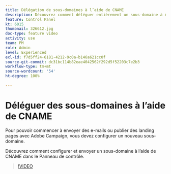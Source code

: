```yaml
---
title: Délégation de sous-domaines à l’aide de CNAME
description: Découvrez comment déléguer entièrement un sous-domaine à Adobe Campaign.
feature: Control Panel
kt: 6015
thumbnail: 326612.jpg
doc-type: feature video
activity: use
team: PM
role: Admin
level: Experienced
exl-id: f7d5ff24-6181-4212-9c0a-b146a621cc0f
source-git-commit: dc31bc114b82eae4042562f292d5f52203c7e2b3
workflow-type: tm+mt
source-wordcount: '54'
ht-degree: 100%

---
```


# Déléguer des sous-domaines à l’aide de CNAME

Pour pouvoir commencer à envoyer des e-mails ou publier des landing pages avec Adobe Campaign, vous devez configurer un nouveau sous-domaine.

Découvrez comment configurer et envoyer un sous-domaine à l’aide de CNAME dans le Panneau de contrôle.

>[!VIDEO](https://video.tv.adobe.com/v/326612?quality=12)
